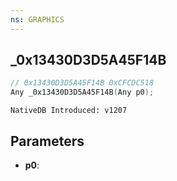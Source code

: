 ```yaml
---
ns: GRAPHICS
---
```

## _0x13430D3D5A45F14B

```c
// 0x13430D3D5A45F14B 0xCFCDC518
Any _0x13430D3D5A45F14B(Any p0);
```

```
NativeDB Introduced: v1207
```

## Parameters
* **p0**:
